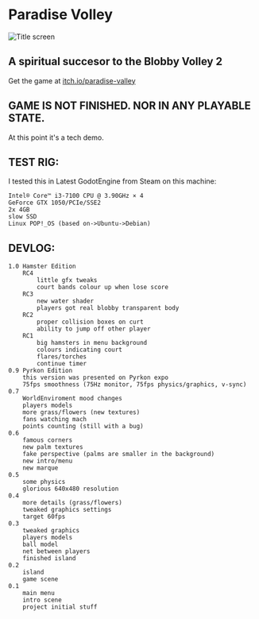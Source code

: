 # Paradise Volley
![Title screen](https://img.itch.zone/aW1nLzExODg1NTIucG5n/original/2O8J2T.png)

## A spiritual succesor to the Blobby Volley 2

Get the game at [itch.io/paradise-valley](https://w84death.itch.io/paradise-valley)

## GAME IS NOT FINISHED. NOR IN ANY PLAYABLE STATE.
At this point it's a tech demo.

## TEST RIG:
I tested this in Latest GodotEngine from Steam on this machine:

    Intel® Core™ i3-7100 CPU @ 3.90GHz × 4
    GeForce GTX 1050/PCIe/SSE2
    2x 4GB
    slow SSD
    Linux POP!_OS (based on->Ubuntu->Debian)

## DEVLOG:
    1.0 Hamster Edition
        RC4
            little gfx tweaks
            court bands colour up when lose score
        RC3
            new water shader
            players got real blobby transparent body
        RC2
            proper collision boxes on curt
            ability to jump off other player
        RC1
            big hamsters in menu background
            colours indicating court
            flares/torches
            continue timer
    0.9 Pyrkon Edition
        this version was presented on Pyrkon expo
        75fps smoothness (75Hz monitor, 75fps physics/graphics, v-sync)
    0.7
        WorldEnviroment mood changes
        players models
        more grass/flowers (new textures)
        fans watching mach
        points counting (still with a bug)
    0.6
        famous corners
        new palm textures
        fake perspective (palms are smaller in the background)
        new intro/menu
        new marque
    0.5
        some physics
        glorious 640x480 resolution
    0.4
        more details (grass/flowers)
        tweaked graphics settings
        target 60fps
    0.3
        tweaked graphics
        players models
        ball model
        net between players
        finished island
    0.2
        island
        game scene
    0.1
        main menu
        intro scene
        project initial stuff
